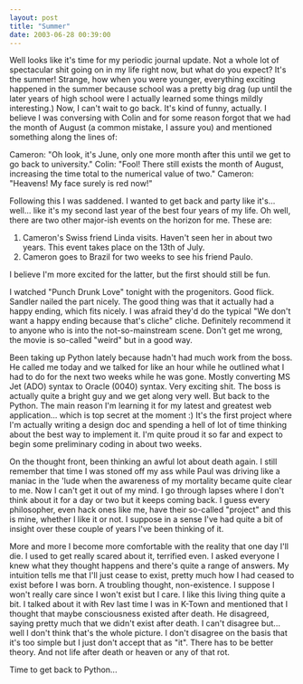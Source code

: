 ```yaml
---
layout: post
title: "Summer"
date: 2003-06-28 00:39:00
---
```

Well looks like it's time for my periodic journal update.  Not a whole lot of spectacular shit going on in my life right now, but what do you expect?  It's the summer!  Strange, how when you were younger, everything exciting happened in the summer because school was a pretty big drag (up until the later years of high school were I actually learned some things mildly interesting.)  Now, I can't wait to go back.  It's kind of funny, actually.  I believe I was conversing with Colin and for some reason forgot that we had the month of August (a common mistake, I assure you) and mentioned something along the lines of:

<!--more-->

Cameron: "Oh look, it's June, only one more month after this until we get to go back to university."
Colin: "Fool!  There still exists the month of August, increasing the time total to the numerical value of two."
Cameron: "Heavens!  My face surely is red now!"

Following this I was saddened.  I wanted to get back and party like it's... well... like it's my second last year of the best four years of my life.  Oh well, there are two other major-ish events on the horizon for me.  These are:

1) Cameron's Swiss friend Linda visits.  Haven't seen her in about two years.  This event takes place on the 13th of July.
2) Cameron goes to Brazil for two weeks to see his friend Paulo.

I believe I'm more excited for the latter, but the first should still be fun.

I watched "Punch Drunk Love" tonight with the progenitors.  Good flick.  Sandler nailed the part nicely.  The good thing was that it actually had a happy ending, which fits nicely.  I was afraid they'd do the typical "We don't want a happy ending because that's cliche" cliche.  Definitely recommend it to anyone who is into the not-so-mainstream scene.  Don't get me wrong, the movie is so-called "weird" but in a good way.

Been taking up Python lately because hadn't had much work from the boss.  He called me today and we talked for like an hour while he outlined what I had to do for the next two weeks while he was gone.  Mostly converting MS Jet (ADO) syntax to Oracle (0040) syntax.  Very exciting shit.  The boss is actually quite a bright guy and we get along very well.  But back to the Python.  The main reason I'm learning it for my latest and greatest web application... which is top secret at the moment :)  It's the first project where I'm actually writing a design doc and spending a hell of lot of time thinking about the best way to implement it.  I'm quite proud it so far and expect to begin some preliminary coding in about two weeks.

On the thought front, been thinking an awful lot about death again.  I still remember that time I was stoned off my ass while Paul was driving like a maniac in the 'lude when the awareness of my mortality became quite clear to me.  Now I can't get it out of my mind.  I go through lapses where I don't think about it for a day or two but it keeps coming back.  I guess every philosopher, even hack ones like me, have their so-called "project" and this is mine, whether I like it or not.  I suppose in a sense I've had quite a bit of insight over these couple of years I've been thinking of it.  

More and more I become more comfortable with the reality that one day I'll die.  I used to get really scared about it, terrified even.  I asked everyone I knew what they thought happens and there's quite a range of answers.  My intuition tells me that I'll just cease to exist, pretty much how I had ceased to exist before I was born.  A troubling thought, non-existence.  I suppose I won't really care since I won't exist but I care.  I like this living thing quite a bit.  I talked about it with Rev last time I was in K-Town and mentioned that I thought that maybe consciousness existed after death.  He disagreed, saying pretty much that we didn't exist after death.  I can't disagree but... well I don't think that's the whole picture.  I don't disagree on the basis that it's too simple but I just don't accept that as "it".  There has to be better theory.  And not life after death or heaven or any of that rot.

Time to get back to Python...